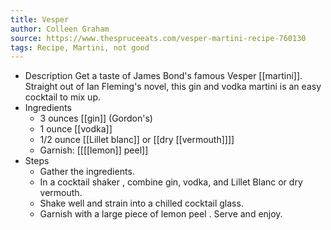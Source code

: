 ```yaml
---
title: Vesper
author: Colleen Graham
source: https://www.thespruceeats.com/vesper-martini-recipe-760130
tags: Recipe, Martini, not good
---
```


- Description
  Get a taste of James Bond's famous Vesper [[martini]]. Straight out of Ian Fleming's novel, this gin and vodka martini is an easy cocktail to mix up.
- Ingredients
	- 3 ounces [[gin]] (Gordon's)
	- 1 ounce [[vodka]]
	- 1/2 ounce [[Lillet blanc]] or [[dry [[vermouth]]]]
	- Garnish: [[[[lemon]] peel]]
- Steps
	- Gather the ingredients.
	- In a cocktail shaker , combine gin, vodka, and Lillet Blanc or dry vermouth.
	- Shake well and strain into a chilled cocktail glass.
	- Garnish with a large piece of lemon peel . Serve and enjoy.